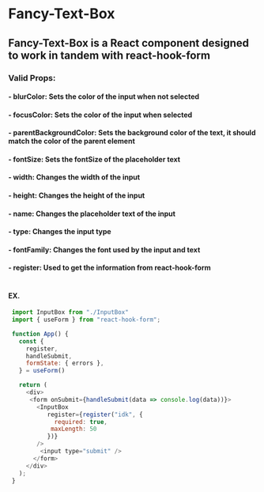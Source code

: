 # Fancy-Text-Box
## Fancy-Text-Box is a React component designed to work in tandem with react-hook-form


### Valid Props: 

#### - blurColor: Sets the color of the input when not selected
#### - focusColor: Sets the color of the input when selected
#### - parentBackgroundColor: Sets the background color of the text, it should match the color of the parent element
#### - fontSize: Sets the fontSize of the placeholder text
#### - width: Changes the width of the input
#### - height: Changes the height of the input
#### - name: Changes the placeholder text of the input
#### - type: Changes the input type
#### - fontFamily: Changes the font used by the input and text
#### - register: Used to get the information from react-hook-form 
#

#### EX. 
```js 
 import InputBox from "./InputBox"
 import { useForm } from "react-hook-form";

 function App() {
   const {
     register,
     handleSubmit,
     formState: { errors },
   } = useForm()

   return (
     <div>
      <form onSubmit={handleSubmit(data => console.log(data))}>
        <InputBox 
           register={register("idk", {
             required: true,
            maxLength: 50
           })}
        />
         <input type="submit" />
       </form>
     </div>
   );
 }
 ```
